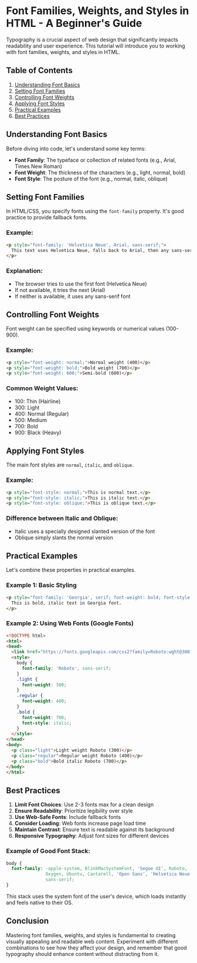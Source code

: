 # Font Families, Weights, and Styles in HTML - A Beginner's Guide

Typography is a crucial aspect of web design that significantly impacts readability and user experience. This tutorial will introduce you to working with font families, weights, and styles in HTML.

## Table of Contents
1. [Understanding Font Basics](#understanding-font-basics)
2. [Setting Font Families](#setting-font-families)
3. [Controlling Font Weights](#controlling-font-weights)
4. [Applying Font Styles](#applying-font-styles)
5. [Practical Examples](#practical-examples)
6. [Best Practices](#best-practices)

## Understanding Font Basics <a name="understanding-font-basics"></a>

Before diving into code, let's understand some key terms:

- **Font Family**: The typeface or collection of related fonts (e.g., Arial, Times New Roman)
- **Font Weight**: The thickness of the characters (e.g., light, normal, bold)
- **Font Style**: The posture of the font (e.g., normal, italic, oblique)

## Setting Font Families <a name="setting-font-families"></a>

In HTML/CSS, you specify fonts using the `font-family` property. It's good practice to provide fallback fonts.

### Example:
```html
<p style="font-family: 'Helvetica Neue', Arial, sans-serif;">
  This text uses Helvetica Neue, falls back to Arial, then any sans-serif font.
</p>
```

### Explanation:
- The browser tries to use the first font (Helvetica Neue)
- If not available, it tries the next (Arial)
- If neither is available, it uses any sans-serif font

## Controlling Font Weights <a name="controlling-font-weights"></a>

Font weight can be specified using keywords or numerical values (100-900).

### Example:
```html
<p style="font-weight: normal;">Normal weight (400)</p>
<p style="font-weight: bold;">Bold weight (700)</p>
<p style="font-weight: 600;">Semi-bold (600)</p>
```

### Common Weight Values:
- 100: Thin (Hairline)
- 300: Light
- 400: Normal (Regular)
- 500: Medium
- 700: Bold
- 900: Black (Heavy)

## Applying Font Styles <a name="applying-font-styles"></a>

The main font styles are `normal`, `italic`, and `oblique`.

### Example:
```html
<p style="font-style: normal;">This is normal text.</p>
<p style="font-style: italic;">This is italic text.</p>
<p style="font-style: oblique;">This is oblique text.</p>
```

### Difference between Italic and Oblique:
- Italic uses a specially designed slanted version of the font
- Oblique simply slants the normal version

## Practical Examples <a name="practical-examples"></a>

Let's combine these properties in practical examples.

### Example 1: Basic Styling
```html
<p style="font-family: 'Georgia', serif; font-weight: bold; font-style: italic;">
  This is bold, italic text in Georgia font.
</p>
```

### Example 2: Using Web Fonts (Google Fonts)
```html
<!DOCTYPE html>
<html>
<head>
  <link href="https://fonts.googleapis.com/css2?family=Roboto:wght@300;400;700&display=swap" rel="stylesheet">
  <style>
    body {
      font-family: 'Roboto', sans-serif;
    }
    .light {
      font-weight: 300;
    }
    .regular {
      font-weight: 400;
    }
    .bold {
      font-weight: 700;
      font-style: italic;
    }
  </style>
</head>
<body>
  <p class="light">Light weight Roboto (300)</p>
  <p class="regular">Regular weight Roboto (400)</p>
  <p class="bold">Bold italic Roboto (700)</p>
</body>
</html>
```

## Best Practices <a name="best-practices"></a>

1. **Limit Font Choices**: Use 2-3 fonts max for a clean design
2. **Ensure Readability**: Prioritize legibility over style
3. **Use Web-Safe Fonts**: Include fallback fonts
4. **Consider Loading**: Web fonts increase page load time
5. **Maintain Contrast**: Ensure text is readable against its background
6. **Responsive Typography**: Adjust font sizes for different devices

### Example of Good Font Stack:
```css
body {
  font-family: -apple-system, BlinkMacSystemFont, 'Segoe UI', Roboto, 
               Oxygen, Ubuntu, Cantarell, 'Open Sans', 'Helvetica Neue', 
               sans-serif;
}
```

This stack uses the system font of the user's device, which loads instantly and feels native to their OS.

## Conclusion

Mastering font families, weights, and styles is fundamental to creating visually appealing and readable web content. Experiment with different combinations to see how they affect your design, and remember that good typography should enhance content without distracting from it.